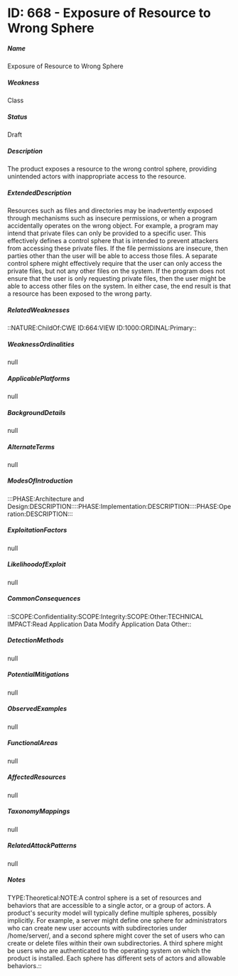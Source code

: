 # ID: 668 - Exposure of Resource to Wrong Sphere
<h5>Name</h5>Exposure of Resource to Wrong Sphere
<h5>Weakness</h5>Class
<h5>Status</h5>Draft
<h5>Description</h5>The product exposes a resource to the wrong control sphere, providing unintended actors with inappropriate access to the resource.
<h5>ExtendedDescription</h5>Resources such as files and directories may be inadvertently exposed through mechanisms such as insecure permissions, or when a program accidentally operates on the wrong object. For example, a program may intend that private files can only be provided to a specific user. This effectively defines a control sphere that is intended to prevent attackers from accessing these private files. If the file permissions are insecure, then parties other than the user will be able to access those files. A separate control sphere might effectively require that the user can only access the private files, but not any other files on the system. If the program does not ensure that the user is only requesting private files, then the user might be able to access other files on the system. In either case, the end result is that a resource has been exposed to the wrong party.
<h5>RelatedWeaknesses</h5>::NATURE:ChildOf:CWE ID:664:VIEW ID:1000:ORDINAL:Primary::
<h5>WeaknessOrdinalities</h5>null
<h5>ApplicablePlatforms</h5>null
<h5>BackgroundDetails</h5>null
<h5>AlternateTerms</h5>null
<h5>ModesOfIntroduction</h5>:::PHASE:Architecture and Design:DESCRIPTION::::PHASE:Implementation:DESCRIPTION::::PHASE:Operation:DESCRIPTION:::
<h5>ExploitationFactors</h5>null
<h5>LikelihoodofExploit</h5>null
<h5>CommonConsequences</h5>::SCOPE:Confidentiality:SCOPE:Integrity:SCOPE:Other:TECHNICAL IMPACT:Read Application Data Modify Application Data Other::
<h5>DetectionMethods</h5>null
<h5>PotentialMitigations</h5>null
<h5>ObservedExamples</h5>null
<h5>FunctionalAreas</h5>null
<h5>AffectedResources</h5>null
<h5>TaxonomyMappings</h5>null
<h5>RelatedAttackPatterns</h5>null
<h5>Notes</h5>TYPE:Theoretical:NOTE:A control sphere is a set of resources and behaviors that are accessible to a single actor, or a group of actors. A product's security model will typically define multiple spheres, possibly implicitly. For example, a server might define one sphere for administrators who can create new user accounts with subdirectories under /home/server/, and a second sphere might cover the set of users who can create or delete files within their own subdirectories. A third sphere might be users who are authenticated to the operating system on which the product is installed. Each sphere has different sets of actors and allowable behaviors.::

